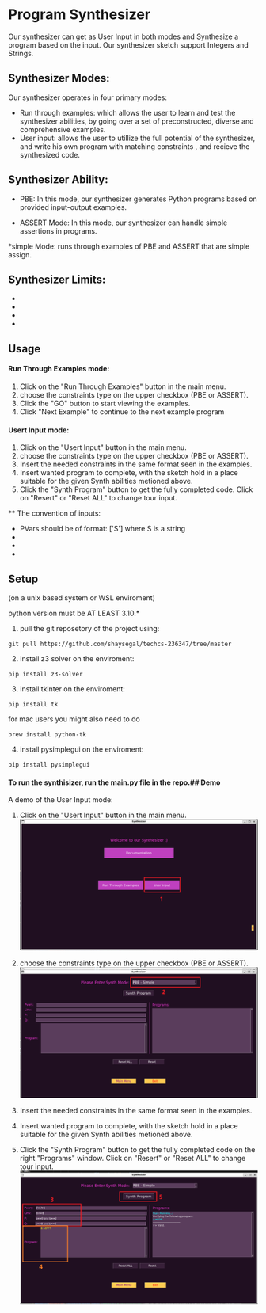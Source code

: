 # Program Synthesizer

Our synthesizer can get as User Input in both modes and Synthesize a program based on the input. Our synthesizer sketch support Integers and Strings.

## Synthesizer Modes:
Our synthesizer operates in four primary modes:
- Run through examples: which allows the user to learn and test the synthesizer abilities, by going over a set of preconstructed, diverse and comprehensive examples.
- User input: allows the user to utillize the full potential of the synthesizer, and write his own program with matching constraints , and recieve the synthesized code.



## Synthesizer Ability:
- PBE: In this mode, our synthesizer generates Python programs based on provided input-output examples.

- ASSERT Mode: In this mode, our synthesizer can handle simple assertions in programs.

*simple Mode: runs through examples of PBE and ASSERT that are simple assign.

## Synthesizer Limits:
- 
-
-
- 

## Usage

#### Run Through Examples mode:
1. Click on the "Run Through Examples" button in the main menu.
2. choose the constraints type on the upper checkbox (PBE or ASSERT).
3. Click the "GO" button to start viewing the examples.
4. Click "Next Example" to continue to the next example program

#### Usert Input mode:
1. Click on the "Usert Input" button in the main menu.
2. choose the constraints type on the upper checkbox (PBE or ASSERT).
3. Insert the needed constraints in the same format seen in the examples.
4. Insert wanted program to complete, with the sketch hold in a place suitable for the given Synth abilities metioned above.
5. Click the "Synth Program" button to get the fully completed code. Click on "Resert" or "Reset ALL" to change tour input.

** The convention of inputs:
- PVars should be of format: ['S'] where S is a string
- 
-
-

## Setup
(on a unix based system or WSL enviroment)

python version must be AT LEAST 3.10.*

1. pull the git reposetory of the project using:
```console
git pull https://github.com/shaysegal/techcs-236347/tree/master
```

2. install z3 solver on the enviroment:
```console
pip install z3-solver
```

3. install tkinter on the enviroment:
```console
pip install tk
```
for mac users you might also need to do
```console
brew install python-tk
```

4. install pysimplegui on the enviroment:
```console
pip install pysimplegui
```

#### To run the synthisizer, run the main.py file in the repo.## Demo

A demo of the User Input mode:

1. Click on the "Usert Input" button in the main menu.
![Example Image 1](./pics/1.png)

2. choose the constraints type on the upper checkbox (PBE or ASSERT).
![Example Image 2](./pics/2.png)

3. Insert the needed constraints in the same format seen in the examples.
4. Insert wanted program to complete, with the sketch hold in a place suitable for the given Synth abilities metioned above.
5. Click the "Synth Program" button to get the fully completed code on the right "Programs" window. Click on "Resert" or "Reset ALL" to change tour input.
![Example Image 3](./pics/3_4.png)
